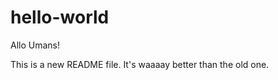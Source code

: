 hello-world
===========

Allo Umans!

This is a new README file. It's waaaay better than the old one.

